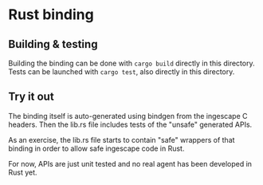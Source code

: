 # Rust binding

## Building & testing
Building the binding can be done with `cargo build` directly in this directory.
Tests can be launched with `cargo test`, also directly in this directory.

## Try it out
The binding itself is auto-generated using bindgen from the ingescape C headers.
Then the lib.rs file includes tests of the "unsafe" generated APIs.

As an exercise, the lib.rs file starts to contain "safe" wrappers of that binding in order to allow safe ingescape code in Rust.

For now, APIs are just unit tested and no real agent has been developed in Rust yet.
